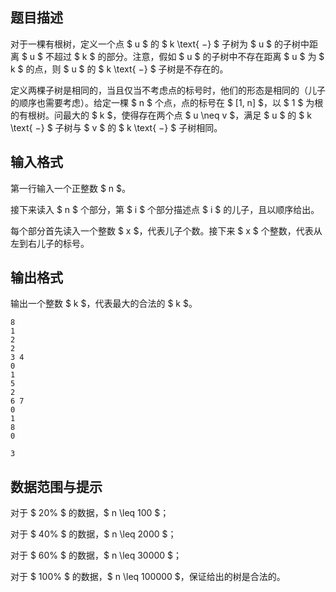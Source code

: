 ## 题目描述

对于一棵有根树，定义一个点 $ u $ 的 $ k \text{ −} $ 子树为 $ u $ 的子树中距离 $ u $ 不超过 $ k $ 的部分。注意，假如 $ u $ 的子树中不存在距离 $ u $ 为 $ k $ 的点，则 $ u $ 的 $ k \text{ −} $ 子树是不存在的。

定义两棵子树是相同的，当且仅当不考虑点的标号时，他们的形态是相同的（儿子的顺序也需要考虑）。给定一棵 $ n $ 个点，点的标号在 $ [1, n] $，以 $ 1 $ 为根的有根树。问最大的 $ k $，使得存在两个点 $ u \neq v $，满足 $ u $ 的 $ k \text{ −} $ 子树与 $ v $ 的 $ k \text{ −} $ 子树相同。

## 输入格式

第一行输入一个正整数 $ n $。  
接下来读入 $ n $ 个部分，第 $ i $ 个部分描述点 $ i $ 的儿子，且以顺序给出。  
每个部分首先读入一个整数 $ x $，代表儿子个数。接下来 $ x $ 个整数，代表从左到右儿子的标号。

## 输出格式

输出一个整数 $ k $，代表最大的合法的 $ k $。

```input1
8
1
2
2
3 4
0
1
5
2
6 7
0
1
8
0
```

```output1
3
```

## 数据范围与提示

对于 $ 20\% $ 的数据，$ n \leq 100 $；  
对于 $ 40\% $ 的数据，$ n \leq 2000 $；  
对于 $ 60\% $ 的数据，$ n \leq 30000 $；  
对于 $ 100\% $ 的数据，$ n \leq 100000 $，保证给出的树是合法的。

